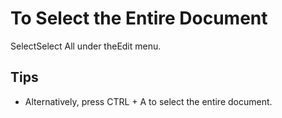 # To Select the Entire Document

SelectSelect All under theEdit menu.

## Tips

- Alternatively, press CTRL + A to select the entire document.

